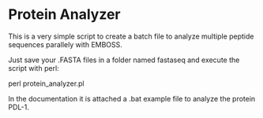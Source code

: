 # Protein Analyzer

This is a very simple script to create a batch file to analyze multiple peptide sequences parallely with EMBOSS. 

Just save your .FASTA files in a folder named fastaseq and execute the script with perl:

perl protein_analyzer.pl

In the documentation it is attached a .bat example file to analyze the protein PDL-1.
